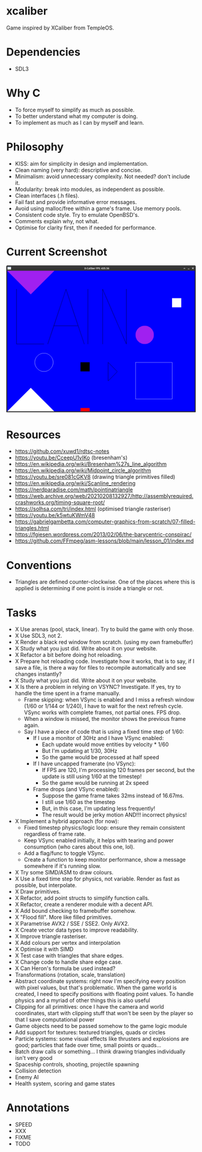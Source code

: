 # xcaliber

Game inspired by XCaliber from TempleOS.

# Dependencies

- SDL3

# Why C

- To force myself to simplify as much as possible.
- To better understand what my computer is doing.
- To implement as much as I can by myself and learn.

# Philosophy

- KISS: aim for simplicity in design and implementation.
- Clean naming (very hard): descriptive and concise.
- Minimalism: avoid unnecessary complexity. Not needed? don't include it.
- Modularity: break into modules, as independent as possible.
- Clean interfaces (.h files).
- Fail fast and provide informative error messages.
- Avoid using malloc/free within a game's frame. Use memory pools.
- Consistent code style. Try to emulate OpenBSD's.
- Comments explain why, not what.
- Optimise for clarity first, then if needed for performance.

# Current Screenshot

<img src="current.png">

# Resources

- https://github.com/xuwd1/rdtsc-notes
- https://youtu.be/CceepU1vIKo (bresenham's)
- https://en.wikipedia.org/wiki/Bresenham%27s_line_algorithm
- https://en.wikipedia.org/wiki/Midpoint_circle_algorithm
- https://youtu.be/sre081cGKV8 (drawing triangle primitives filled)
- https://en.wikipedia.org/wiki/Scanline_rendering
- https://nerdparadise.com/math/pointinatriangle
- https://web.archive.org/web/20210208132927/http://assemblyrequired.crashworks.org/timing-square-root/
- https://solhsa.com/tri/index.html (optimised triangle rasteriser)
- https://youtu.be/k5wtuKWmV48
- https://gabrielgambetta.com/computer-graphics-from-scratch/07-filled-triangles.html
- https://fgiesen.wordpress.com/2013/02/06/the-barycentric-conspirac/
- https://github.com/FFmpeg/asm-lessons/blob/main/lesson_01/index.md

# Conventions

- Triangles are defined counter-clockwise. One of the places where this is applied is determining if one point is inside a triangle or not.

# Tasks

- X Use arenas (pool, stack, linear). Try to build the game with only those.
- X Use SDL3, not 2.
- X Render a black red window from scratch. (using my own framebuffer)
- X Study what you just did. Write about it on your website.
- X Refactor a bit before doing hot reloading.
- X Prepare hot reloading code. Investigate how it works, that is to say, if I save a file, is there a way for files to recompile automatically and see changes instantly?
- X Study what you just did. Write about it on your website.
- X Is there a problem in relying on VSYNC? Investigate. If yes, try to handle the time spent in a frame manually.
  - Frame skipping: when VSync is enabled and I miss a refresh window (1/60 or 1/144 or 1/240), I have to wait for the next refresh cycle. VSync works with complete frames, not partial ones. FPS drop.
  - When a window is missed, the monitor shows the previous frame again.
  - Say I have a piece of code that is using a fixed time step of 1/60:
    - If I use a monitor of 30Hz and I have VSync enabled:
      - Each update would move entities by velocity * 1/60
      - But I'm updating at 1/30, 30Hz
      - So the game would be processed at half speed
    - If I have uncapped framerate (no VSync):
      - If FPS are 120, I'm processing 120 frames per second, but the update is still using 1/60 at the timestep!
      - So the game would be running at 2x speed
    - Frame drops (and VSync enabled):
      - Suppose the game frame takes 32ms instead of 16.67ms.
      - I still use 1/60 as the timestep
      - But, in this case, I'm updating less frequently!
      - The result would be jerky motion AND!!! incorrect physics!
- X Implement a hybrid approach (for now):
  - Fixed timestep physics/logic loop: ensure they remain consistent regardless of frame rate.
  - Keep VSync enabled initially, it helps with tearing and power consumption (who cares about this one, lol).
  - Add a flag/func to toggle VSync.
  - Create a function to keep monitor performance, show a message somewhere if it's running slow.
- X Try some SIMD/ASM to draw colours.
- X Use a fixed time step for physics, not variable. Render as fast as possible, but interpolate.
- X Draw primitives.
- X Refactor, add point structs to simplify function calls.
- X Refactor, create a renderer module with a decent API.
- X Add bound checking to framebuffer somehow.
- X "Flood fill". More like filled primitives.
- X Parametrise AVX2 / SSE / SSE2. Only AVX2.
- X Create vector data types to improve readability.
- X Improve triangle rasteriser.
- X Add colours per vertex and interpolation
- X Optimise it with SIMD
- X Test case with triangles that share edges.
- X Change code to handle share edge case.
- X Can Heron's formula be used instead?
- Transformations (rotation, scale, translation)
- Abstract coordinate systems: right now I'm specifying every position with pixel values, but that's problematic. When the game world is created, I need to specify positions with floating point values. To handle physics and a myriad of other things this is also useful
- Clipping for all primitives: once I have the camera and world coordinates, start with clipping stuff that won't be seen by the player so that I save computational power
- Game objects need to be passed somehow to the game logic module
- Add support for textures: textured triangles, quads or circles
- Particle systems: some visual effects like thrusters and explosions are good; particles that fade over time, small points or quads...
- Batch draw calls or something... I think drawing triangles individually isn't very good
- Spaceship controls, shooting, projectile spawning
- Collision detection
- Enemy AI
- Health system, scoring and game states

# Annotations

- SPEED
- XXX
- FIXME
- TODO

